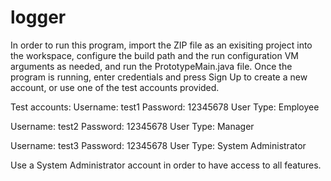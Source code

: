 # logger

In order to run this program, import the ZIP file as an exisiting project into the workspace, configure the build path and the run configuration VM arguments as needed, and run the PrototypeMain.java file.
Once the program is running, enter credentials and press Sign Up to create a new account, or use one of the test accounts provided.

Test accounts:
Username: test1
Password: 12345678
User Type: Employee

Username: test2
Password: 12345678
User Type: Manager

Username: test3
Password: 12345678
User Type: System Administrator

Use a System Administrator account in order to have access to all features.
